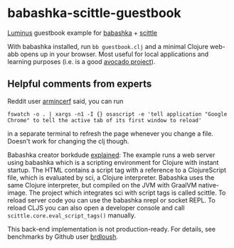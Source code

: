 # babashka-scittle-guestbook

[Luminus](https://pragprog.com/titles/dswdcloj3/web-development-with-clojure-third-edition/) guestbook example for [babashka](https://github.com/babashka/babashka) + [scittle](https://github.com/borkdude/scittle)

With babashka installed, run `bb guestbook.clj` and a minimal Clojure web-abb opens up in your browser. Most useful for local applications and learning purposes (i.e. is a good [avocado project](https://lambdaisland.com/blog/2021-06-04-clojure-beginners-just-like-vegans-searching-for-good-cheese)).

## Helpful comments from experts

Reddit user [armincerf](https://www.reddit.com/r/Clojure/comments/nyf13s/luminus_guestbook_example_for_babashka_scittle/h1k9ep0?utm_source=share&utm_medium=web2x&context=3) said, you can run 
 ```
 fswatch -o . | xargs -n1 -I {} osascript -e 'tell application "Google Chrome" to tell the active tab of its first window to reload'
 ```
in a separate terminal to refresh the page whenever you change a file. Doesn't work for changing the clj though. 

Babashka creator borkdude [explained](https://www.reddit.com/r/Clojure/comments/nyf13s/luminus_guestbook_example_for_babashka_scittle/h1lq2qc?utm_source=share&utm_medium=web2x&context=3): The example runs a web server using babashka which is a scripting environment for Clojure with instant startup. The HTML contains a script tag with a reference to a ClojureScript file, which is evaluated by sci, a Clojure interpreter. Babashka uses the same Clojure interpreter, but compiled on the JVM with GraalVM native-image. The project which integrates sci with script tags is called scittle. To reload server code you can use the babashka nrepl or socket REPL. To reload CLJS you can also open a developer console and call `scittle.core.eval_script_tags()` manually.

This back-end implementation is not production-ready. For details, see benchmarks by Github user [brdloush](https://github.com/kloimhardt/babashka-scittle-guestbook/issues/2).

